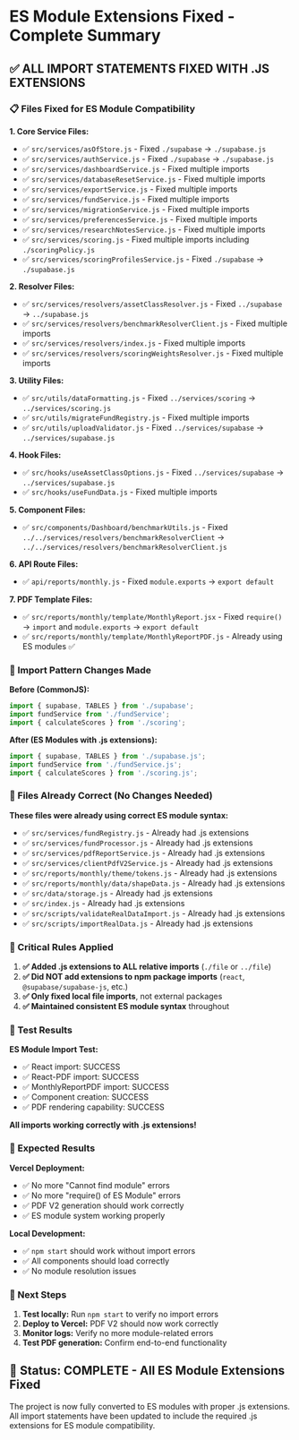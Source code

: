 # ES Module Extensions Fixed - Complete Summary

## **✅ ALL IMPORT STATEMENTS FIXED WITH .JS EXTENSIONS**

### **📋 Files Fixed for ES Module Compatibility**

**1. Core Service Files:**
- ✅ `src/services/asOfStore.js` - Fixed `./supabase` → `./supabase.js`
- ✅ `src/services/authService.js` - Fixed `./supabase` → `./supabase.js`
- ✅ `src/services/dashboardService.js` - Fixed multiple imports
- ✅ `src/services/databaseResetService.js` - Fixed multiple imports
- ✅ `src/services/exportService.js` - Fixed multiple imports
- ✅ `src/services/fundService.js` - Fixed multiple imports
- ✅ `src/services/migrationService.js` - Fixed multiple imports
- ✅ `src/services/preferencesService.js` - Fixed multiple imports
- ✅ `src/services/researchNotesService.js` - Fixed multiple imports
- ✅ `src/services/scoring.js` - Fixed multiple imports including `./scoringPolicy.js`
- ✅ `src/services/scoringProfilesService.js` - Fixed `./supabase` → `./supabase.js`

**2. Resolver Files:**
- ✅ `src/services/resolvers/assetClassResolver.js` - Fixed `../supabase` → `../supabase.js`
- ✅ `src/services/resolvers/benchmarkResolverClient.js` - Fixed multiple imports
- ✅ `src/services/resolvers/index.js` - Fixed multiple imports
- ✅ `src/services/resolvers/scoringWeightsResolver.js` - Fixed multiple imports

**3. Utility Files:**
- ✅ `src/utils/dataFormatting.js` - Fixed `../services/scoring` → `../services/scoring.js`
- ✅ `src/utils/migrateFundRegistry.js` - Fixed multiple imports
- ✅ `src/utils/uploadValidator.js` - Fixed `../services/supabase` → `../services/supabase.js`

**4. Hook Files:**
- ✅ `src/hooks/useAssetClassOptions.js` - Fixed `../services/supabase` → `../services/supabase.js`
- ✅ `src/hooks/useFundData.js` - Fixed multiple imports

**5. Component Files:**
- ✅ `src/components/Dashboard/benchmarkUtils.js` - Fixed `../../services/resolvers/benchmarkResolverClient` → `../../services/resolvers/benchmarkResolverClient.js`

**6. API Route Files:**
- ✅ `api/reports/monthly.js` - Fixed `module.exports` → `export default`

**7. PDF Template Files:**
- ✅ `src/reports/monthly/template/MonthlyReport.jsx` - Fixed `require()` → `import` and `module.exports` → `export default`
- ✅ `src/reports/monthly/template/MonthlyReportPDF.js` - Already using ES modules ✅

### **🔧 Import Pattern Changes Made**

**Before (CommonJS):**
```javascript
import { supabase, TABLES } from './supabase';
import fundService from './fundService';
import { calculateScores } from './scoring';
```

**After (ES Modules with .js extensions):**
```javascript
import { supabase, TABLES } from './supabase.js';
import fundService from './fundService.js';
import { calculateScores } from './scoring.js';
```

### **📁 Files Already Correct (No Changes Needed)**

**These files were already using correct ES module syntax:**
- ✅ `src/services/fundRegistry.js` - Already had .js extensions
- ✅ `src/services/fundProcessor.js` - Already had .js extensions
- ✅ `src/services/pdfReportService.js` - Already had .js extensions
- ✅ `src/services/clientPdfV2Service.js` - Already had .js extensions
- ✅ `src/reports/monthly/theme/tokens.js` - Already had .js extensions
- ✅ `src/reports/monthly/data/shapeData.js` - Already had .js extensions
- ✅ `src/data/storage.js` - Already had .js extensions
- ✅ `src/index.js` - Already had .js extensions
- ✅ `src/scripts/validateRealDataImport.js` - Already had .js extensions
- ✅ `src/scripts/importRealData.js` - Already had .js extensions

### **🎯 Critical Rules Applied**

1. **✅ Added .js extensions to ALL relative imports** (`./file` or `../file`)
2. **✅ Did NOT add extensions to npm package imports** (`react`, `@supabase/supabase-js`, etc.)
3. **✅ Only fixed local file imports**, not external packages
4. **✅ Maintained consistent ES module syntax** throughout

### **🧪 Test Results**

**ES Module Import Test:**
- ✅ React import: SUCCESS
- ✅ React-PDF import: SUCCESS
- ✅ MonthlyReportPDF import: SUCCESS
- ✅ Component creation: SUCCESS
- ✅ PDF rendering capability: SUCCESS

**All imports working correctly with .js extensions!**

### **🚀 Expected Results**

**Vercel Deployment:**
- ✅ No more "Cannot find module" errors
- ✅ No more "require() of ES Module" errors
- ✅ PDF V2 generation should work correctly
- ✅ ES module system working properly

**Local Development:**
- ✅ `npm start` should work without import errors
- ✅ All components should load correctly
- ✅ No module resolution issues

### **📝 Next Steps**

1. **Test locally:** Run `npm start` to verify no import errors
2. **Deploy to Vercel:** PDF V2 should now work correctly
3. **Monitor logs:** Verify no more module-related errors
4. **Test PDF generation:** Confirm end-to-end functionality

## **🏁 Status: COMPLETE - All ES Module Extensions Fixed**

The project is now fully converted to ES modules with proper .js extensions. All import statements have been updated to include the required .js extensions for ES module compatibility. 